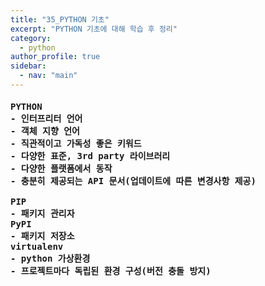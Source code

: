 ```yaml
---
title: "35_PYTHON 기초"
excerpt: "PYTHON 기초에 대해 학습 후 정리"
category: 
  - python
author_profile: true
sidebar:
  - nav: "main" 
---
```

<h4>
<pre>
PYTHON
- 인터프리터 언어
- 객체 지향 언어
- 직관적이고 가독성 좋은 키워드
- 다양한 표준, 3rd party 라이브러리
- 다양한 플랫폼에서 동작
- 충분히 제공되는 API 문서(업데이트에 따른 변경사항 제공)<br>
PIP
- 패키지 관리자
PyPI
- 패키지 저장소
virtualenv
- python 가상환경
- 프로젝트마다 독립된 환경 구성(버전 충돌 방지)
</pre>
</h4>
